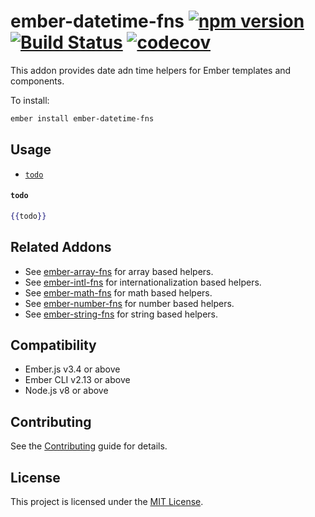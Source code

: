 ember-datetime-fns
[![npm version](https://badge.fury.io/js/ember-datetime-fns.svg)](https://badge.fury.io/js/ember-datetime-fns)
[![Build Status](https://travis-ci.com/robert-allan-frank/ember-datetime-fns.svg?branch=develop)](https://travis-ci.com/robert-allan-frank/ember-datetime-fns)
[![codecov](https://codecov.io/gh/robert-allan-frank/ember-datetime-fns/branch/develop/graph/badge.svg)](https://codecov.io/gh/robert-allan-frank/ember-datetime-fns)
==============================================================================
This addon provides date adn time helpers for Ember templates and components.

To install:

```sh
ember install ember-datetime-fns
```

Usage
------------------------------------------------------------------------------
* [`todo`](#todo)


#### `todo`

```hbs
{{todo}}
```

Related Addons
------------------------------------------------------------------------------
* See [ember-array-fns](https://github.com/robert-allan-frank/ember-array-fns) for array based helpers.
* See [ember-intl-fns](https://github.com/robert-allan-frank/ember-intl-fns) for internationalization based helpers.
* See [ember-math-fns](https://github.com/robert-allan-frank/ember-math-fns) for math based helpers.
* See [ember-number-fns](https://github.com/robert-allan-frank/ember-number-fns) for number based helpers.
* See [ember-string-fns](https://github.com/robert-allan-frank/ember-string-fns) for string based helpers.

Compatibility
------------------------------------------------------------------------------
* Ember.js v3.4 or above
* Ember CLI v2.13 or above
* Node.js v8 or above


Contributing
------------------------------------------------------------------------------
See the [Contributing](CONTRIBUTING.md) guide for details.


License
------------------------------------------------------------------------------
This project is licensed under the [MIT License](LICENSE.md).
